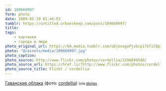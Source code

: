 ```yaml
---
id: 109660997
form: photo
date: 2009-05-19 01:44:53
tumblr: https://untitled.urbansheep.com/post/109660997/
title:
tags:
    - картинки
    - города и люди
photo_original_url: https://64.media.tumblr.com/u8jexogoPjvbcp17GfiC8pIfo1_500.jpg
photo: "@/assets/media/109660997.jpg"
photo_caption:
photo_source: http://www.flickr.com/photos/cordellia/2296899540/
photo_source_url: https://href.li/?http://www.flickr.com/photos/cordellia/2296899540/
photo_source_title: Flickr / cordellia
---
```


<p><a href="http://www.flickr.com/photos/cordellia/2296899540/">Гаванские облака</a> (фото: <a href="http://flickr.com/photos/cordellia">cordellia</a>) <small>(via <a href="http://gkojax.tumblr.com/post/109467510">gkojax</a></small></p>
